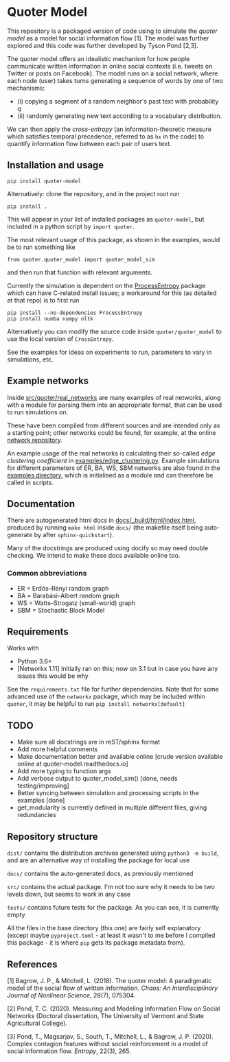 # Quoter Model
This repository is a packaged version of code using to simulate the *quoter model* as a model for social information flow [1]. The model was further explored and this code was further developed by Tyson Pond [2,3].

The quoter model offers an idealistic mechanism for how people communicate written information in online social contexts (i.e. tweets on Twitter or posts on Facebook). The model runs on a social network, where each node (user) takes turns generating a sequence of words by one of two mechanisms: 
+ (i) copying a segment of a random neighbor's past text with probability $q$ 
+ (ii) randomly generating new text according to a vocabulary distribution. 

We can then apply the *cross-entropy* (an information-theoretic measure which satisfies temporal precedence, referred to as `hx` in the code) to quantify information flow between each pair of users text. 

## Installation and usage
```
pip install quoter-model
```
Alternatively: clone the repository, and in the project root run 
```
pip install .
```
This will appear in your list of installed packages as `quoter-model`, but included in a python script by `import quoter`.

The most relevant usage of this package, as shown in the examples, would be to run something like 
```
from quoter.quoter_model import quoter_model_sim
```
and then run that function with relevant arguments.

Currently the simulation is dependent on the [ProcessEntropy](https://github.com/tobinsouth/ProcessEntropy/tree/master) package which can have C-related install issues; a workaround for this (as detailed at that repo) is to first run 
```
pip install --no-dependencies ProcessEntropy
pip install numba numpy nltk
```
Alternatively you can modify the source code inside `quoter/quoter_model` to use the local version of `CrossEntropy`. 

See the examples for ideas on experiments to run, parameters to vary in simulations, etc.

## Example networks
Inside [src/quoter/real_networks](src/quoter/real_networks) are many examples of real networks, along with a module for parsing them into an appropriate format, that can be used to run simulations on. 

These have been compiled from different sources and are intended only as a starting point; other networks could be found, for example, at the online [network repository](https://networkrepository.com/index.php).

An example usage of the real networks is calculating their so-called *edge clustering coefficient* in [examples/edge_clustering.py](src/quoter/examples/edge_clustering.py). Example simulations for different parameters of ER, BA, WS, SBM networks are also found in the [examples directory](src/quoter/examples/), which is initialised as a module and can therefore be called in scripts.

## Documentation
There are autogenerated html docs in [docs/_build/html/index.html](docs/_build/html/index.html), produced by running `make html` inside `docs/` (the makefile itself being auto-generate by after `sphinx-quickstart`). 

Many of the docstrings are produced using docify so may need double checking. We intend to make these docs available online too.

### Common abbreviations
+ ER = Erdős–Rényi random graph
+ BA = Barabási–Albert random graph
+ WS = Watts–Strogatz (small-world) graph
+ SBM = Stochastic Block Model

## Requirements
Works with
+ Python 3.6+
+ [Networkx 1.11] Initially ran on this; now on 3.1 but in case you have any issues this would be why

See the `requirements.txt` file for further dependencies. Note that for some advanced use of the `networkx` package, which may be included within `quoter`, it may be helpful to run `pip install networkx[default]`

## TODO
+ Make sure all docstrings are in reST/sphinx format
+ Add more helpful comments
+ Make documentation better and available online [crude version available online at quoter-model.readthedocs.io]
+ Add more typing to function args
+ Add verbose output to quoter_model_sim() [done, needs testing/improving]
+ Better syncing between simulation and processing scripts in the examples [done]
+ get_modularity is currently defined in multiple different files, giving redundancies

## Repository structure
`dist/` contains the distribution archives generated using `python3 -m build`, and are an alternative way of installing the package for local use

`docs/` contains the auto-generated docs, as previously mentioned

`src/` contains the actual package. I'm not too sure why it needs to be two levels down, but seems to work in any case

`tests/` contains future tests for the package. As you can see, it is currently empty

All the files in the base directory (this one) are fairly self explanatory (except maybe `pyproject.toml` - at least it wasn't to me before I compiled this package - it is where `pip` gets its package metadata from).

## References
[1] Bagrow, J. P., & Mitchell, L. (2018). The quoter model: A paradigmatic model of the social flow of written information. *Chaos: An Interdisciplinary Journal of Nonlinear Science*, 28(7), 075304.

[2] Pond, T. C. (2020). Measuring and Modeling Information Flow on Social Networks (Doctoral dissertation, The University of Vermont and State Agricultural College).

[3] Pond, T., Magsarjav, S., South, T., Mitchell, L., & Bagrow, J. P. (2020). Complex contagion features without social reinforcement in a model of social information flow. *Entropy*, 22(3), 265.
